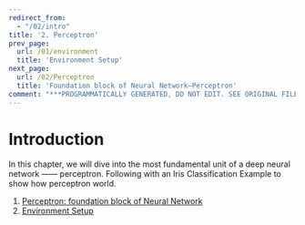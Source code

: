 ```yaml
---
redirect_from:
  - "/02/intro"
title: '2. Perceptron'
prev_page:
  url: /01/environment
  title: 'Environment Setup'
next_page:
  url: /02/Perceptron
  title: 'Foundation block of Neural Network—Perceptron'
comment: "***PROGRAMMATICALLY GENERATED, DO NOT EDIT. SEE ORIGINAL FILES IN /content***"
---
```

# Introduction

In this chapter, we will dive into the most fundamental unit of a deep neural network —— perceptron. Following with an Iris Classification Example to show how perceptron world.


1. [Perceptron: foundation block of Neural Network](/02/Perceptron.html)
2. [Environment Setup](/02/Iris.html)


